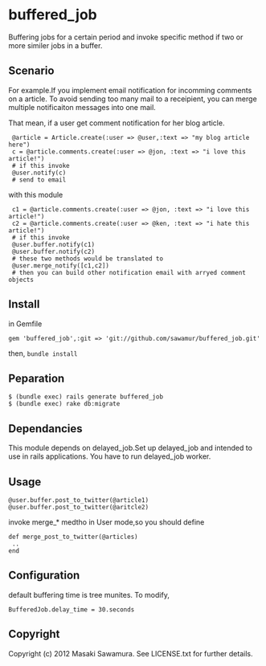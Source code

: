 # buffered_job

Buffering jobs for a certain period and invoke specific method if two or more similer jobs in 
a buffer.

## Scenario

For example.If you implement email notification for incomming comments on a article.
To avoid sending too many mail to a receipient, you can merge multiple notificaiton
messages into one mail.

That mean, if a user get comment notification for her blog article.

```
 @article = Article.create(:user => @user,:text => "my blog article here")
 c = @article.comments.create(:user => @jon, :text => "i love this article!")
 # if this invoke 
 @user.notify(c)
 # send to email
```

with this module

```
 c1 = @article.comments.create(:user => @jon, :text => "i love this article!")
 c2 = @article.comments.create(:user => @ken, :text => "i hate this article!")
 # if this invoke
 @user.buffer.notify(c1)
 @user.buffer.notify(c2)
 # these two methods would be translated to
 @user.merge_notify([c1,c2])
 # then you can build other notification email with arryed comment objects
```


## Install

in Gemfile

```
gem 'buffered_job',:git => 'git://github.com/sawamur/buffered_job.git'
```

then, `bundle install`


## Peparation

```
$ (bundle exec) rails generate buffered_job
$ (bundle exec) rake db:migrate
```


## Dependancies

This module depends on delayed_job.Set up delayed_job and intended to use in rails
applications. You have to run delayed_job worker.


## Usage

```
@user.buffer.post_to_twitter(@article1)
@user.buffer.post_to_twitter(@aritcle2)
``` 
 
invoke merge_* medtho in User mode,so you should define

```
def merge_post_to_twitter(@articles)
 ..
end
```


## Configuration 

default buffering time is tree munites. To modify,

```
BufferedJob.delay_time = 30.seconds
```


## Copyright

Copyright (c) 2012 Masaki Sawamura. See LICENSE.txt for
further details.

